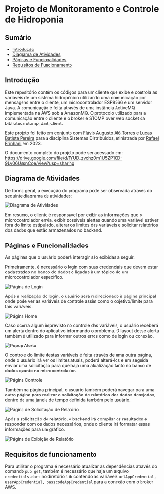 # Projeto de Monitoramento e Controle de Hidroponia

## Sumário
- [Introdução](#introdução)
- [Diagrama de Atividades](#diagrama-de-atividades)
- [Páginas e Funcionalidades](#páginas-e-funcionalidades)
- [Requisitos de Funcionamento](#requisitos-de-funcionamento)

## Introdução

Este repositório contém os códigos para um cliente que exibe e controla as variáveis de um sistema hidropônico utilizando uma comunicação por mensagens entre o cliente, um microcontrolador ESP8266 e um servidor Java. A comunicação é feita através de uma instância ActiveMQ implementada na AWS sob a AmazonMQ. O protocolo utilizado para a comunicação entre o cliente e o broker é STOMP over web socket da biblioteca stomp_dart_client.

Este projeto foi feito em conjunto com [Flávio Augusto Aló Torres](<https://github.com/flavio055063>) e [Lucas Batista Pereira](<https://github.com/Perebati>) para a disciplina Sistemas Distribuídos, ministrada por [Rafael Frinhani](<https://www.linkedin.com/in/rafael-frinhani-20aa7b29/>) em 2023.

O documento completo do projeto pode ser acessado em:
https://drive.google.com/file/d/1YUD_zvchzOm1U5ZP10D-9Lv06UssnCoe/view?usp=sharing

## Diagrama de Atividades

De forma geral, a execução do programa pode ser observada através do seguinte diagrama de atividades:

![Diagrama de Atividades](./screenshots/atividade%20flutter.png)

Em resumo, o cliente é responsável por exibir as informações que o microcontrolador envia, exibir possíveis alertas quando uma variável estiver fora do limite estipulado, alterar os limites das variáveis e solicitar relatórios dos dados que estão armazenados no backend.

## Páginas e Funcionalidades

As páginas que o usuário poderá interagir são exibidas a seguir.

Primeiramente, é necessário o login com suas credenciais que devem estar cadastradas no banco de dados e ligadas à um tópico de um microcontrolador específico.

![Página de Login](./screenshots/login.png)

Após a realização do login, o usuário será redirecionado à página principal onde pode ver as variáveis de controle assim como o objetivo/limite para tais variáveis.

![Página Home](./screenshots/home.png)

Caso ocorra algum imprevisto no controle das variáveis, o usuário receberá um alerta dentro do aplicativo informando o problema. O layout desse alerta também é utilizado para informar outros erros como de login ou conexão.

![Popup Alerta](./screenshots/alerta.png)

O controle do limite destas variáveis é feita através de uma outra página, onde o usuário irá ver os limites atuais, poderá alterá-los e em seguida enviar uma solicitação para que haja uma atualização tanto no banco de dados quanto no microcontrolador.

![Página Controle](./screenshots/objetivos.png)

Também na página principal, o usuário também poderá navegar para uma outra página para realizar a solicitação de relatórios dos dados desejados, dentro de uma janela de tempo definida também pelo usuário.

![Página de Solicitação de Relatório](./screenshots/relatorioRequestHoras.png)

Após a solicitação do relatório, o backend irá compilar os resultados e responder com os dados necessários, onde o cliente irá formatar essas informações para um gráfico.

![Página de Exibição de Relatório](./screenshots/relatorioReply.png)

## Requisitos de funcionamento

Para utilizar o programa é necessário atualizar as dependências através do comando ``pub get``, também é necessário que haja um arquivo ``credentials.dart`` no diretório ``lib`` contendo as variáveis ``urlAppCredential, userAppCredential, passcodeAppCredential`` para a conexão com o broker AWS.